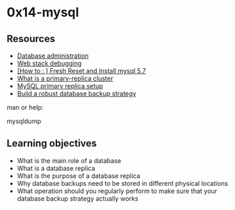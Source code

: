 # 0x14-mysql

## Resources
- [Database administration](https://intranet.alxswe.com/concepts/49)
- [Web stack debugging](https://intranet.alxswe.com/concepts/68)
- [[How to : ] Fresh Reset and Install mysql 5.7](https://intranet.alxswe.com/concepts/100002)
- [What is a primary-replica cluster](https://intranet.alxswe.com/rltoken/eojqG9FZbA6QVWN5P9cLzA)
- [MySQL primary replica setup](https://intranet.alxswe.com/rltoken/z2KVk2UKLMc0RvHMdJmYLg)
- [Build a robust database backup strategy](https://intranet.alxswe.com/rltoken/BharnxaLb-BDDYFywzME2Q)

man or help:

mysqldump

## Learning objectives
* What is the main role of a database
* What is a database replica
* What is the purpose of a database replica
* Why database backups need to be stored in different physical locations
* What operation should you regularly perform to make sure that your database backup strategy actually works
